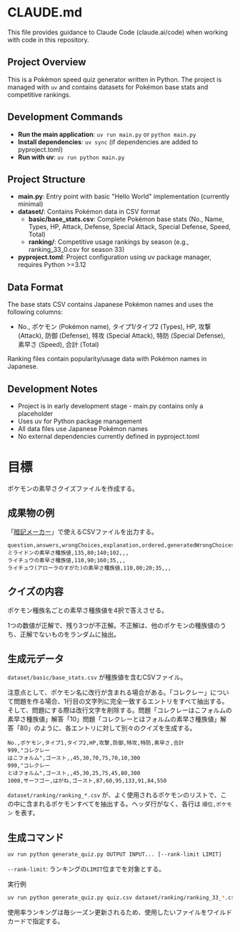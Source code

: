 # CLAUDE.md

This file provides guidance to Claude Code (claude.ai/code) when working with code in this repository.

## Project Overview

This is a Pokémon speed quiz generator written in Python. The project is managed with `uv` and contains datasets for Pokémon base stats and competitive rankings.

## Development Commands

- **Run the main application**: `uv run main.py` or `python main.py`
- **Install dependencies**: `uv sync` (if dependencies are added to pyproject.toml)
- **Run with uv**: `uv run python main.py`

## Project Structure

- **main.py**: Entry point with basic "Hello World" implementation (currently minimal)
- **dataset/**: Contains Pokémon data in CSV format
  - **basic/base_stats.csv**: Complete Pokémon base stats (No., Name, Types, HP, Attack, Defense, Special Attack, Special Defense, Speed, Total)
  - **ranking/**: Competitive usage rankings by season (e.g., ranking_33_0.csv for season 33)
- **pyproject.toml**: Project configuration using uv package manager, requires Python >=3.12

## Data Format

The base stats CSV contains Japanese Pokémon names and uses the following columns:
- No., ポケモン (Pokémon name), タイプ1/タイプ2 (Types), HP, 攻撃 (Attack), 防御 (Defense), 特攻 (Special Attack), 特防 (Special Defense), 素早さ (Speed), 合計 (Total)

Ranking files contain popularity/usage data with Pokémon names in Japanese.

## Development Notes

- Project is in early development stage - main.py contains only a placeholder
- Uses uv for Python package management
- All data files use Japanese Pokémon names
- No external dependencies currently defined in pyproject.toml

# 目標

ポケモンの素早さクイズファイルを作成する。

## 成果物の例

「[暗記メーカー](https://ankimaker.com/)」で使えるCSVファイルを出力する。

```
question,answers,wrongChoices,explanation,ordered,generatedWrongChoices
ミライドンの素早さ種族値,135,80;140;102,,,
ライチュウの素早さ種族値,110,90;160;35,,,
ライチュウ(アローラのすがた)の素早さ種族値,110,80;20;35,,,
```

## クイズの内容

ポケモン種族名ごとの素早さ種族値を4択で答えさせる。

1つの数値が正解で、残り3つが不正解。不正解は、他のポケモンの種族値のうち、正解でないものをランダムに抽出。

## 生成元データ

`dataset/basic/base_stats.csv` が種族値を含むCSVファイル。

注意点として、ポケモン名に改行が含まれる場合がある。「コレクレー」について問題を作る場合、1行目の文字列に完全一致するエントリをすべて抽出する。そして、問題にする際は改行文字を削除する。問題「コレクレーはこフォルムの素早さ種族値」解答「10」問題「コレクレーとほフォルムの素早さ種族値」解答「80」のように、各エントリに対して別々のクイズを生成する。

```
No.,ポケモン,タイプ1,タイプ2,HP,攻撃,防御,特攻,特防,素早さ,合計
999,"コレクレー
はこフォルム",ゴースト,,45,30,70,75,70,10,300
999,"コレクレー
とほフォルム",ゴースト,,45,30,25,75,45,80,300
1000,サーフゴー,はがね,ゴースト,87,60,95,133,91,84,550
```

`dataset/ranking/ranking_*.csv` が、よく使用されるポケモンのリストで、この中に含まれるポケモンすべてを抽出する。ヘッダ行がなく、各行は `順位,ポケモン` を表す。

## 生成コマンド

```bash
uv run python generate_quiz.py OUTPUT INPUT... [--rank-limit LIMIT]
```

`--rank-limit`: ランキングの`LIMIT`位までを対象とする。

実行例

```bash
uv run python generate_quiz.py quiz.csv dataset/ranking/ranking_33_*.csv
```

使用率ランキングは毎シーズン更新されるため、使用したいファイルをワイルドカードで指定する。
